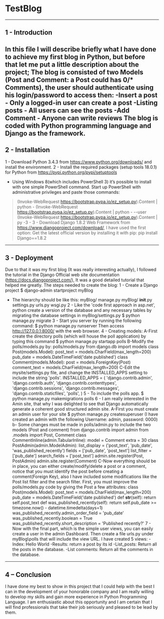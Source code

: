 # TestBlog
-------------------
1 - Introduction
-------------------
In this file I will describe briefly what I have done to achieve my first blog in Python, but before that let me put a little description about the project;
The blog is consisted of two Models (Post and Comment: a Post could has 0/* Comments), the user should authenticate using his login/password to access then:
-Insert a post - Only a logged-in user can create a post
-Listing posts - All users can see the posts
-Add Comment - Anyone can write reviews
The blog is coded with Python programming language and Django as the framework.
-------------------
2 - Installation
-------------------
1 - Download Python 3.4.3 from https://www.python.org/downloads/ and install the environment.
2 - Install the required packages (setup tools 18.0.1) for Python from
https://pypi.python.org/pypi/setuptools
- Using Windows 8(which includes PowerShell 3) it’s possible to install with one simple PowerShell command. Start up PowerShell with administrative privileges and paste those commands:
> (Invoke-WebRequest https://bootstrap.pypa.io/ez_setup.py).Content | python -
> (Invoke-WebRequest https://bootstrap.pypa.io/ez_setup.py).Content | python - --user
> (Invoke-WebRequest https://bootstrap.pypa.io/ez_setup.py).Content | py -3 -
3 - Download Django 1.8.2 Web Framework from https://www.djangoproject.com/download/, I have used the first option: Get the latest official version by installing it with pip:
> pip install Django==1.8.2
-------------------
3 - Deployment
-------------------
Due to that it was my first blog (It was really interesting actually), I followed the tutorial in the
Django Official web site documentation (https://docs.djangoproject.com/), It was a good detailed tutorial that helped me greatly.
The steps needed to create the blog:
1 - Create a Django project
$ django-admin startproject myBlog
- The hierarchy should be like this:
myBlog/
manage.py
myBlog/
__init__.py
settings.py
urls.py
wsgi.py
2 - Like the 'code first approach in asp.net', python create a version of the database and any necessary tables by migrating the database settings in myBlog/settings.py
$ python manage.py migrate
3 - Start you server by running the following command:
$ python manage.py runserver
Then access http://127.0.0.1:8000/ with the web browser.
4 - Creating models:
A-First create the directory polls (which will house the poll application) by typing this command
$ python manage.py startapp polls
B-Modify the polls/models.py by:
polls/models.py
from django.db import models
class Post(models.Model):
post_text = models.CharField(max_length=200)
pub_date = models.DateTimeField('date published')
class Comment(models.Model):
post = models.ForeignKey(Post)
comment_text = models.CharField(max_length=200)
C-Edit the mysite/settings.py file, and change the INSTALLED_APPS setting to include the string 'polls'.
INSTALLED_APPS = (
'django.contrib.admin',
'django.contrib.auth',
'django.contrib.contenttypes',
'django.contrib.sessions',
'django.contrib.messages',
'django.contrib.staticfiles',
'polls',
)
5 - To include the polls app.
$ python manage.py makemigrations polls
6 - I am really interested in the Amin site, that why I was delighted to see that Django automatically generate a coherent good structured admin site.
A-First you must create an admin user for your site
$ python manage.py createsuperuser
(I have created an admin with the following Username: admin, password: 0000)
b- Some changes must be made in polls/admin.py to include the two models (Post and comment)
from django.contrib import admin
from .models import Post, Comment
class CommentInline(admin.TabularInline):
model = Comment
extra = 30
class PostAdmin(admin.ModelAdmin):
list_display = ('post_text', 'pub_date', 'was_published_recently')
fields = ['pub_date', 'post_text']
list_filter = ['pub_date']
search_fields = ['post_text']
admin.site.register(Post, PostAdmin)
admin.site.register(Comment)
C-Now everything should be in place, you can either create/modify/delete a post or a comment, notice that you must identify the post before creating a comment(Foreign Key), also I have included some modifications like the Post list filter and the search filter.
First, you must improve the polls/models.py code by giving the Post a few attributes:
class Post(models.Model):
post_text = models.CharField(max_length=200)
pub_date = models.DateTimeField('date published')
def __str__(self):
return self.post_text
def was_published_recently(self):
return self.pub_date >= timezone.now() - datetime.timedelta(days=1)
was_published_recently.admin_order_field = 'pub_date'
was_published_recently.boolean = True
was_published_recently.short_description = 'Published recently?'
7 - Now with the final part, which is the simple user views, you can easily create a user in the admin Dashboard. Then create a file urls.py under myBlog\polls that will include the view URL.
I have created 5 views:
-Index: Hello World
-Results: return a post by its id
-List_posts: Return all the posts in the database.
-List comments: Return all the comments in the database.
---------------------
4 – Conclusion
---------------------
I have done my best to show in this project that I could help with the best I can in the development of your honorable company and I am really willing to develop my skills and gain more experience in Python Programming Language. I am enthusiastic about this opportunity and I am certain that I will find professionals that take their job seriously and pleased to be lead by them.
